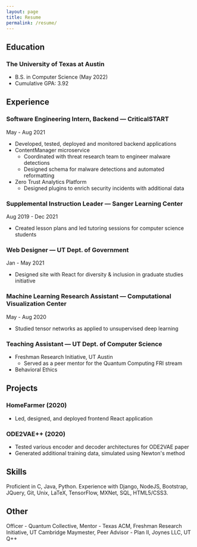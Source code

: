```yaml
---
layout: page
title: Resume
permalink: /resume/
---
```


## Education
### The University of Texas at Austin
- B.S. in Computer Science (May 2022)
- Cumulative GPA: 3.92

## Experience

### Software Engineering Intern, Backend — CriticalSTART
May - Aug 2021
- Developed, tested, deployed and monitored backend applications
- ContentManager microservice
    - Coordinated with threat research team to engineer malware detections
    - Designed schema for malware detections and automated reformatting
- Zero Trust Analytics Platform
    - Designed plugins to enrich security incidents with additional data

### Supplemental Instruction Leader  — Sanger Learning Center
Aug 2019 - Dec 2021
- Created lesson plans and led tutoring sessions for computer science students

### Web Designer — UT Dept. of Government
Jan - May 2021
- Designed site with React for diversity & inclusion in graduate studies initiative

### Machine Learning Research Assistant — Computational Visualization Center
May - Aug 2020
- Studied tensor networks as applied to unsupervised deep learning

### Teaching Assistant — UT Dept. of Computer Science
- Freshman Research Initiative, UT Austin
    - Served as a peer mentor for the Quantum Computing FRI stream
- Behavioral Ethics

## Projects
### HomeFarmer (2020)
- Led, designed, and deployed frontend React application

### ODE2VAE++ (2020)
- Tested various encoder and decoder architectures for ODE2VAE paper
- Generated additional training data, simulated using Newton's method

## Skills
Proficient in C, Java, Python. Experience with Django, NodeJS, Bootstrap, JQuery, Git, Unix, LaTeX, TensorFlow, MXNet, SQL, HTML5/CSS3.

## Other
Officer - Quantum Collective, Mentor - Texas ACM, Freshman Research Initiative, UT Cambridge Maymester, Peer Advisor - Plan II, Joynes LLC, UT Q++
